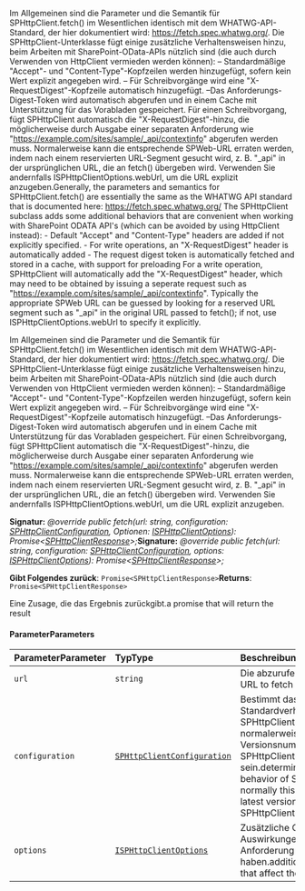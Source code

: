 <span data-ttu-id="a3f26-p101">Im Allgemeinen sind die Parameter und die Semantik für SPHttpClient.fetch() im Wesentlichen identisch mit dem WHATWG-API-Standard, der hier dokumentiert wird: https://fetch.spec.whatwg.org/. Die SPHttpClient-Unterklasse fügt einige zusätzliche Verhaltensweisen hinzu, beim Arbeiten mit SharePoint-OData-APIs nützlich sind (die auch durch Verwenden von HttpClient vermieden werden können): – Standardmäßige "Accept"- und "Content-Type"-Kopfzeilen werden hinzugefügt, sofern kein Wert explizit angegeben wird. – Für Schreibvorgänge wird eine "X-RequestDigest"-Kopfzeile automatisch hinzugefügt. –Das Anforderungs-Digest-Token wird automatisch abgerufen und in einem Cache mit Unterstützung für das Vorabladen gespeichert. Für einen Schreibvorgang, fügt SPHttpClient automatisch die "X-RequestDigest"-hinzu, die möglicherweise durch Ausgabe einer separaten Anforderung wie "https://example.com/sites/sample/_api/contextinfo" abgerufen werden muss. Normalerweise kann die entsprechende SPWeb-URL erraten werden, indem nach einem reservierten URL-Segment gesucht wird, z. B. "_api" in der ursprünglichen URL, die an fetch() übergeben wird. Verwenden Sie andernfalls ISPHttpClientOptions.webUrl, um die URL explizit anzugeben.</span><span class="sxs-lookup"><span data-stu-id="a3f26-p101">Generally, the parameters and semantics for SPHttpClient.fetch() are essentially the same as the WHATWG API standard that is documented here: https://fetch.spec.whatwg.org/ The SPHttpClient subclass adds some additional behaviors that are convenient when working with SharePoint ODATA API's (which can be avoided by using HttpClient instead): - Default "Accept" and "Content-Type" headers are added if not explicitly specified. - For write operations, an "X-RequestDigest" header is automatically added - The request digest token is automatically fetched and stored in a cache, with support for preloading For a write operation, SPHttpClient will automatically add the "X-RequestDigest" header, which may need to be obtained by issuing a seperate request such as "https://example.com/sites/sample/_api/contextinfo". Typically the appropriate SPWeb URL can be guessed by looking for a reserved URL segment such as "_api" in the original URL passed to fetch(); if not, use ISPHttpClientOptions.webUrl to specify it explicitly.</span></span>




Im Allgemeinen sind die Parameter und die Semantik für SPHttpClient.fetch() im Wesentlichen identisch mit dem WHATWG-API-Standard, der hier dokumentiert wird: https://fetch.spec.whatwg.org/. Die SPHttpClient-Unterklasse fügt einige zusätzliche Verhaltensweisen hinzu, beim Arbeiten mit SharePoint-OData-APIs nützlich sind (die auch durch Verwenden von HttpClient vermieden werden können): – Standardmäßige "Accept"- und "Content-Type"-Kopfzeilen werden hinzugefügt, sofern kein Wert explizit angegeben wird. – Für Schreibvorgänge wird eine "X-RequestDigest"-Kopfzeile automatisch hinzugefügt. –Das Anforderungs-Digest-Token wird automatisch abgerufen und in einem Cache mit Unterstützung für das Vorabladen gespeichert. Für einen Schreibvorgang, fügt SPHttpClient automatisch die "X-RequestDigest"-hinzu, die möglicherweise durch Ausgabe einer separaten Anforderung wie "https://example.com/sites/sample/_api/contextinfo" abgerufen werden muss. Normalerweise kann die entsprechende SPWeb-URL erraten werden, indem nach einem reservierten URL-Segment gesucht wird, z. B. "_api" in der ursprünglichen URL, die an fetch() übergeben wird. Verwenden Sie andernfalls ISPHttpClientOptions.webUrl, um die URL explizit anzugeben.

<span data-ttu-id="a3f26-105">**Signatur:** _@override public fetch(url: string, configuration: [SPHttpClientConfiguration](../sp-http/sphttpclientconfiguration.md), Optionen: [ISPHttpClientOptions](../sp-http/isphttpclientoptions.md)): Promise<[SPHttpClientResponse](../sp-http/sphttpclientresponse.md)>;_</span><span class="sxs-lookup"><span data-stu-id="a3f26-105">**Signature:** _@override public fetch(url: string, configuration: [SPHttpClientConfiguration](../sp-http/sphttpclientconfiguration.md), options: [ISPHttpClientOptions](../sp-http/isphttpclientoptions.md)): Promise<[SPHttpClientResponse](../sp-http/sphttpclientresponse.md)>;_</span></span>

<span data-ttu-id="a3f26-106">**Gibt Folgendes zurück**: `Promise<SPHttpClientResponse>`</span><span class="sxs-lookup"><span data-stu-id="a3f26-106">**Returns**: `Promise<SPHttpClientResponse>`</span></span>



<span data-ttu-id="a3f26-107">Eine Zusage, die das Ergebnis zurückgibt.</span><span class="sxs-lookup"><span data-stu-id="a3f26-107">a promise that will return the result</span></span>

#### <a name="parameters"></a><span data-ttu-id="a3f26-108">Parameter</span><span class="sxs-lookup"><span data-stu-id="a3f26-108">Parameters</span></span>


| <span data-ttu-id="a3f26-109">Parameter</span><span class="sxs-lookup"><span data-stu-id="a3f26-109">Parameter</span></span>    | <span data-ttu-id="a3f26-110">Typ</span><span class="sxs-lookup"><span data-stu-id="a3f26-110">Type</span></span>    | <span data-ttu-id="a3f26-111">Beschreibung</span><span class="sxs-lookup"><span data-stu-id="a3f26-111">Description</span></span> |
|:-------------|:---------------|:------------|
| `url`    | `string` | <span data-ttu-id="a3f26-112">Die abzurufende URL</span><span class="sxs-lookup"><span data-stu-id="a3f26-112">the URL to fetch</span></span> |
| `configuration`    | [`SPHttpClientConfiguration`](../sp-http/sphttpclientconfiguration.md) | <span data-ttu-id="a3f26-113">Bestimmt das Standardverhalten von SPHttpClient; dies sollte normalerweise die neueste Versionsnummer von SPHttpClientConfigurations sein.</span><span class="sxs-lookup"><span data-stu-id="a3f26-113">determines the default behavior of SPHttpClient; normally this should be the latest version number from SPHttpClientConfigurations</span></span> |
| `options`    | [`ISPHttpClientOptions`](../sp-http/isphttpclientoptions.md) | <span data-ttu-id="a3f26-114">Zusätzliche Optionen, die Auswirkungen auf die Anforderung haben.</span><span class="sxs-lookup"><span data-stu-id="a3f26-114">additional options that affect the request</span></span> |



